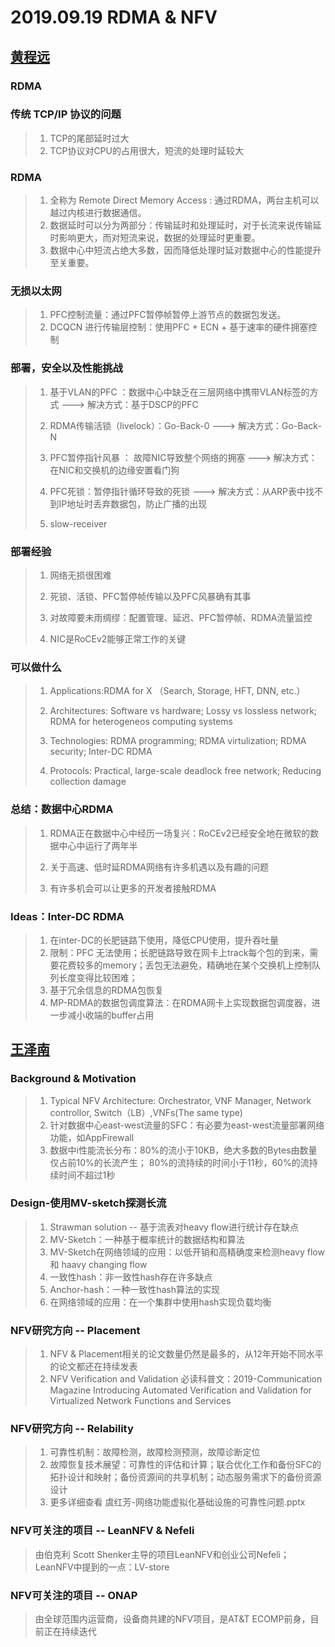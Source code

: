 # 2019.09.19 RDMA & NFV

## [黄程远](https://github.com/fnlab738/Weekly-Discussions-Archive/blob/master/files/2019/09/09-19-Chengyuan-RDMA_over_Commodity_Ethernet_at_Scale.pptx)

### RDMA

### 传统 TCP/IP 协议的问题

> 1. TCP的尾部延时过大
> 2. TCP协议对CPU的占用很大，短流的处理时延较大

### RDMA

> 1. 全称为 Remote Direct Memory Access : 通过RDMA，两台主机可以越过内核进行数据通信。
> 2. 数据延时可以分为两部分：传输延时和处理延时，对于长流来说传输延时影响更大，而对短流来说，数据的处理延时更重要。
> 3. 数据中心中短流占绝大多数，因而降低处理时延对数据中心的性能提升至关重要。

### 无损以太网

>1. PFC控制流量：通过PFC暂停帧暂停上游节点的数据包发送。
>2. DCQCN 进行传输层控制：使用PFC + ECN + 基于速率的硬件拥塞控制

### 部署，安全以及性能挑战

>1. 基于VLAN的PFC ：数据中心中缺乏在三层网络中携带VLAN标签的方式  ---> 解决方式：基于DSCP的PFC
>
>2. RDMA传输活锁（livelock）：Go-Back-0 ---> 解决方式：Go-Back-N
>
>3. PFC暂停指针风暴 ： 故障NIC导致整个网络的拥塞 ---> 解决方式：在NIC和交换机的边缘安置看门狗
>
>4. PFC死锁：暂停指针循环导致的死锁 ---> 解决方式：从ARP表中找不到IP地址时丢弃数据包，防止广播的出现
>
>5. slow-receiver

### 部署经验

>1. 网络无损很困难
>
>2. 死锁、活锁、PFC暂停帧传输以及PFC风暴确有其事
>
>3. 对故障要未雨绸缪：配置管理、延迟、PFC暂停帧、RDMA流量监控
>
>4. NIC是RoCEv2能够正常工作的关键

### 可以做什么

>1. Applications:RDMA for X （Search, Storage, HFT, DNN, etc.）
>
>2. Architectures: Software vs hardware; Lossy vs lossless network; RDMA for heterogeneos computing systems
>
>3. Technologies: RDMA programming; RDMA virtulization; RDMA security; Inter-DC RDMA
>
>4. Protocols: Practical, large-scale deadlock free network; Reducing collection damage

### 总结：数据中心RDMA

>1. RDMA正在数据中心中经历一场复兴：RoCEv2已经安全地在微软的数据中心中运行了两年半
>
>2. 关于高速、低时延RDMA网络有许多机遇以及有趣的问题
>
>3. 有许多机会可以让更多的开发者接触RDMA

### Ideas：Inter-DC RDMA

>1. 在inter-DC的长肥链路下使用，降低CPU使用，提升吞吐量
>2. 限制：PFC 无法使用；长肥链路导致在网卡上track每个包的到来，需要花费较多的memory；丢包无法避免，精确地在某个交换机上控制队列长度变得比较困难；
>3. 基于冗余信息的RDMA包恢复
>4. MP-RDMA的数据包调度算法：在RDMA网卡上实现数据包调度器，进一步减小收端的buffer占用

## [王泽南](https://github.com/fnlab738/Weekly-Discussions-Archive/blob/master/files/2019/09/09-19-Zenan-Hieff.pptx)

### Background & Motivation

>1. Typical NFV Architecture: Orchestrator, VNF Manager, Network controllor, Switch（LB）,VNFs(The same type)
>2. 针对数据中心east-west流量的SFC：有必要为east-west流量部署网络功能，如AppFirewall
>3. 数据中i性能流长分布：80%的流小于10KB，绝大多数的Bytes由数量仅占前10%的长流产生； 80%的流持续的时间小于11秒，60%的流持续时间不超过1秒

### Design-使用MV-sketch探测长流

>1. Strawman solution -- 基于流表对heavy flow进行统计存在缺点
>2. MV-Sketch：一种基于概率统计的数据结构和算法
>3. MV-Sketch在网络领域的应用：以低开销和高精确度来检测heavy flow和 haavy changing flow
>4. 一致性hash：非一致性hash存在许多缺点
>5. Anchor-hash：一种一致性hash算法的实现
>6. 在网络领域的应用：在一个集群中使用hash实现负载均衡

### NFV研究方向 -- Placement

>1. NFV & Placement相关的论文数量仍然是最多的，从12年开始不同水平的论文都还在持续发表
>2. NFV Verification and Validation 必读科普文：2019-Communication Magazine Introducing Automated Verification and Validation for Virtualized Network Functions and Services

### NFV研究方向 -- Relability

>1. 可靠性机制：故障检测，故障检测预测，故障诊断定位
>2. 故障恢复技术展望：可靠性的评估和计算；联合优化工作和备份SFC的拓扑设计和映射；备份资源间的共享机制；动态服务需求下的备份资源设计
>3. 更多详细查看 虞红芳-网络功能虚拟化基础设施的可靠性问题.pptx 

### NFV可关注的项目 -- LeanNFV & Nefeli

> 由伯克利 Scott Shenker主导的项目LeanNFV和创业公司Nefeli；LeanNFV中提到的一点：LV-store

### NFV可关注的项目 -- ONAP

> 由全球范围内运营商，设备商共建的NFV项目，是AT&T ECOMP前身，目前正在持续迭代
